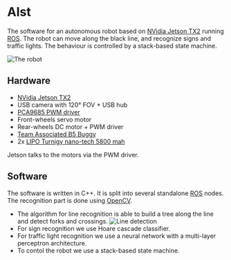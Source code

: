 # AIst

The software for an autonomous robot based on [NVidia Jetson TX2](https://developer.nvidia.com/embedded/jetson-tx2) running [ROS](https://www.ros.org/). The robot can move along the black line, and recognize signs and traffic lights. The behaviour is controlled by a stack-based state machine.

![The robot](robot.jpg)

## Hardware

* [NVidia Jetson TX2](https://developer.nvidia.com/embedded/jetson-tx2)
* USB camera with 120° FOV + USB hub
* [PCA9685 PWM driver](https://www.adafruit.com/product/815)
* Front-wheels servo motor
* Rear-wheels DC motor + PWM driver
* [Team Associated B5 Buggy](https://www.associatedelectrics.com/teamassociated/cars_and_trucks/RC10B5/Team/)
* 2x [LIPO Turnigy nano-tech 5800 mah](https://hobbyking.com/en_us/turnigy-nano-tech-5800mah-2s2p-30-60c-hardcase-lipo-pack-roar-approved.html)

Jetson talks to the motors via the PWM driver.

## Software

The software is written in C++. It is split into several standalone [ROS](https://www.ros.org/) nodes. The recognition part is done using [OpenCV](https://opencv.org/).

* The algorithm for line recognition is able to build a tree along the line and detect forks and crossings.
![Line detection](line-detection.jpg)
* For sign recognition we use Hoare cascade classifier.
* For traffic light recognition we use a neural network with a multi-layer perceptron architecture.
* To contol the robot we use a stack-based state machine.
